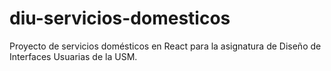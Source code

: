 # diu-servicios-domesticos
Proyecto de servicios domésticos en React para la asignatura de Diseño de Interfaces Usuarias de la USM.
